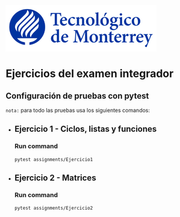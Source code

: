 ![Tec de Monterrey](images/logotecmty.png)
# Ejercicios del examen integrador

## Configuración de pruebas con **pytest**

`nota:` para todo las pruebas usa los siguientes comandos:

- ## Ejercicio 1 - Ciclos, listas y funciones
    ### Run command
    ```
    pytest assignments/Ejercicio1
    ```

- ## Ejercicio 2 - Matrices
    ### Run command
    ```
    pytest assignments/Ejercicio2
    ```

